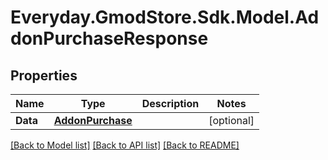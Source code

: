 # Everyday.GmodStore.Sdk.Model.AddonPurchaseResponse
## Properties

Name | Type | Description | Notes
------------ | ------------- | ------------- | -------------
**Data** | [**AddonPurchase**](AddonPurchase.md) |  | [optional] 

[[Back to Model list]](../README.md#documentation-for-models) [[Back to API list]](../README.md#documentation-for-api-endpoints) [[Back to README]](../README.md)

